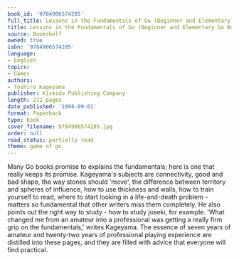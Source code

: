 ```yaml
---
book_id: '9784906574285'
full_title: Lessons in the Fundamentals of Go (Beginner and Elementary Go Books)
title: Lessons in the Fundamentals of Go (Beginner and Elementary Go Books)
source: Bookshelf
owned: true
isbn: '9784906574285'
language:
- English
topics:
- Games
authors:
- Toshiro Kageyama
publisher: Kiseido Publishing Company
length: 272 pages
date_published: '1998-09-01'
format: Paperback
type: book
cover_filename: 9784906574285.jpg
order: null
read_status: partially read
theme: game of go
---
```

Many Go books promise to explains the fundamentals; here is one that really keeps its promise. Kageyama's subjects are connectivity, good and bad shape, the way stones should 'move', the difference between territory and spheres of influence, how to use thickness and walls, how to train yourself to read, where to start looking in a life-and-death problem - matters so fundamental that other writers miss them completely. He also points out the right way to study - how to study joseki, for example. 'What changed me from an amateur into a professional was getting a really firm grip on the fundamentals,' writes Kageyama. The essence of seven years of amateur and twenty-two years of professional playing experience are distilled into these pages, and they are filled with advice that everyone will find practical.
